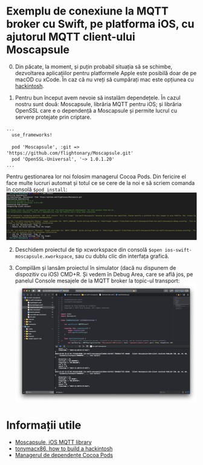 # Exemplu de conexiune la MQTT broker cu Swift, pe platforma iOS, cu ajutorul MQTT client-ului Moscapsule

0. Din păcate, la moment, și puțin probabil situația să se schimbe, dezvoltarea aplicațiilor pentru platformele Apple este posibilă doar de pe macOD cu xCode. În caz că nu vreți să cumpărați mac este opțiunea cu [hackintosh](https://www.tonymacx86.com/buyersguide/building-a-customac-hackintosh-the-ultimate-buyers-guide/).

1. Pentru bun început avem nevoie să instalăm dependețele. În cazul nostru sunt două: Moscapsule, librăria MQTT pentru iOS; și librăria OpenSSL care e o dependență a Moscapsule și permite lucrul cu servere protejate prin criptare. 
```
...
  use_frameworks!

  pod 'Moscapsule', :git => 'https://github.com/flightonary/Moscapsule.git'
  pod 'OpenSSL-Universal', '~> 1.0.1.20'
...
```
Pentru gestionarea lor noi folosim managerul Cocoa Pods. Din fericire el face multe lucruri automat și totul ce se cere de la noi e să scriem comanda în consolă `$pod install`:
![pod install](media/pod-install.png)

2. Deschidem proiectul de tip xcworkspace din consolă `$open ios-swift-moscapsule.xworkspace`, sau cu dublu clic din interfața grafică.

3. Compilăm și lansăm proiectul în simulator (dacă nu dispunem de dispozitiv cu iOS) CMD+R. Și vedem în Debug Area, care se află jos, pe panelul Console mesajele de la MQTT broker la topic-ul transport:
![messages](media/messages.png)

# Informații utile
- [Moscapsule, iOS MQTT library](https://github.com/flightonary/Moscapsule)
- [tonymacx86, how to build a hackintosh](https://www.tonymacx86.com/buyersguide/building-a-customac-hackintosh-the-ultimate-buyers-guide/)
- [Managerul de dependențe Cocoa Pods](https://cocoapods.org/)

